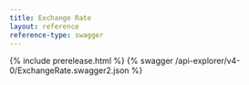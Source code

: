 ```yaml
---
title: Exchange Rate
layout: reference
reference-type: swagger
---
```


{% include prerelease.html %}
{% swagger /api-explorer/v4-0/ExchangeRate.swagger2.json %}
